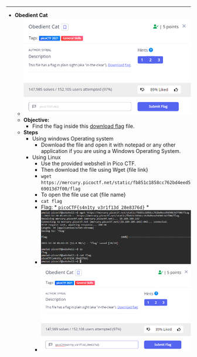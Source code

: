 ---

          
* **Obedient Cat**
  * ![ScreenShot!](Obedient_Cat.png "Peter")
  * **Objective:**
    * Find the flag inside this [download flag](https://mercury.picoctf.net/static/fb851c1858cc762bd4eed569013d7f00/flag) file.
  * **Steps**
    * Using windows Operating system
      * Download the file and open it with notepad or any other application if you are using a Windows Operating System.
    * Using Linux
      * Use the provided webshell in Pico CTF.
      * Then download the file using Wget {file link}
      * `wget https://mercury.picoctf.net/static/fb851c1858cc762bd4eed569013d7f00/flag`
      * To open the file use cat {file name}
      * `cat flag`
      * Flag: * `picoCTF{s4n1ty_v3r1f13d_28e8376d}` *
      * ![ScreenShot!](flag.png "Peter")
      * ![ScreenShot!](Final_flag.png "Peter")